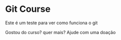 # Git Course

Este é um teste para ver como funciona o git

Gostou do curso? quer mais? Ajude com uma doação

